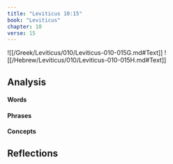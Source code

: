 ```yaml
---
title: "Leviticus 10:15"
book: "Leviticus"
chapter: 10
verse: 15
---
```

![[/Greek/Leviticus/010/Leviticus-010-015G.md#Text]]
![[/Hebrew/Leviticus/010/Leviticus-010-015H.md#Text]]

## Analysis

#### Words

#### Phrases

#### Concepts

## Reflections
